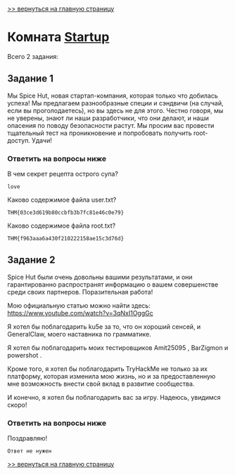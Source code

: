 [>> вернуться на главную страницу](https://github.com/BEPb/tryhackme/blob/master/README.md)

# Комната [Startup](https://tryhackme.com/r/room/startup) 

Всего 2 задания:
## Задание 1
Мы Spice Hut, новая стартап-компания, которая только что добилась успеха! Мы предлагаем разнообразные специи и 
сэндвичи (на случай, если вы проголодаетесь), но вы здесь не для этого. Честно говоря, мы не уверены, знают ли наши 
разработчики, что они делают, и наши опасения по поводу безопасности растут. Мы просим вас провести тщательный тест 
на проникновение и попробовать получить root-доступ. Удачи!   

### Ответить на вопросы ниже
В чем секрет рецепта острого супа?
```commandline
love
```
Каково содержимое файла user.txt?
```commandline
THM{03ce3d619b80ccbfb3b7fc81e46c0e79}
```
Каково содержимое файла root.txt?
```commandline
THM{f963aaa6a430f210222158ae15c3d76d}
```

## Задание 2
Spice Hut были очень довольны вашими результатами, и они гарантированно распространят информацию о вашем 
совершенстве среди своих партнеров. Поразительная работа! 

                                                                       

Мою официальную статью можно найти здесь: https://www.youtube.com/watch?v=3qNxI1OggGc

Я хотел бы поблагодарить ku5e за то, что он хороший сенсей, и GeneralClaw, моего наставника по грамматике.

Я хотел бы поблагодарить моих тестировщиков  Amit25095 , BarZigmon и  powershot . 

Кроме того, я хотел бы поблагодарить TryHackMe не только за их платформу, которая изменила мою жизнь, но и за 
предоставленную мне возможность внести свой вклад в развитие сообщества. 

И конечно, я хотел бы поблагодарить вас за игру. Надеюсь, увидимся скоро!

### Ответить на вопросы ниже
Поздравляю!
```commandline
Ответ не нужен
```

[>> вернуться на главную страницу](https://github.com/BEPb/tryhackme/blob/master/README.md)